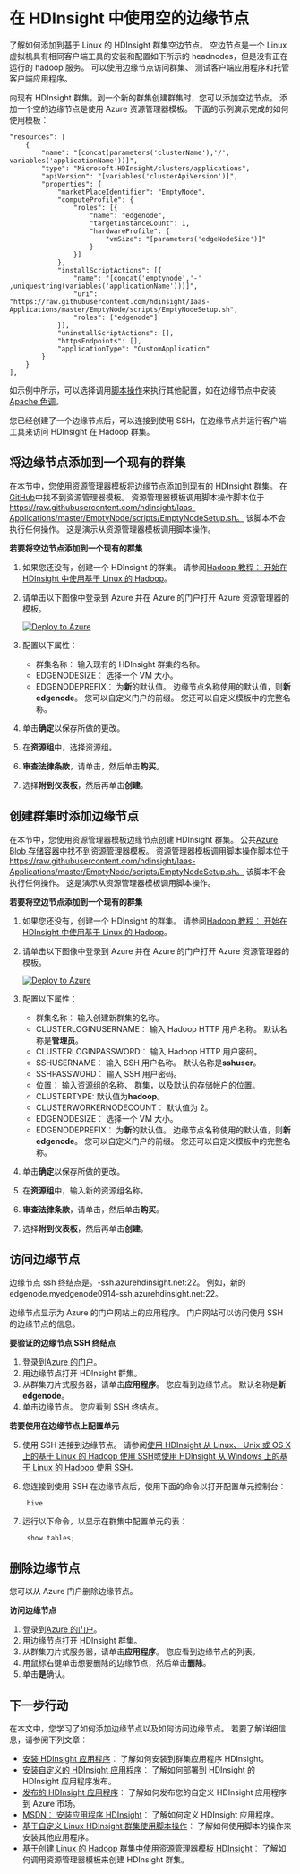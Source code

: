 <properties
    pageTitle="在 HDInsight 中使用空的边缘节点 |Microsoft Azure"
    description="如何将 ampty 边节点添加到 HDInsight 群集，可以用作一个客户端，以及如何测试/主机 HDInsight 应用程序。"
    services="hdinsight"
    editor="cgronlun"
    manager="jhubbard"
    authors="mumian"
    tags="azure-portal"
    documentationCenter=""/>

<tags
    ms.service="hdinsight"
    ms.workload="big-data"
    ms.tgt_pltfrm="na"
    ms.devlang="na"
    ms.topic="article"
    ms.date="09/14/2016"
    ms.author="jgao"/>

# <a name="use-empty-edge-nodes-in-hdinsight"></a>在 HDInsight 中使用空的边缘节点

了解如何添加到基于 Linux 的 HDInsight 群集空边节点。 空边节点是一个 Linux 虚拟机具有相同客户端工具的安装和配置如下所示的 headnodes，但是没有正在运行的 hadoop 服务。 可以使用边缘节点访问群集、 测试客户端应用程序和托管客户端应用程序。 

向现有 HDInsight 群集，到一个新的群集创建群集时，您可以添加空边节点。 添加一个空的边缘节点是使用 Azure 资源管理器模板。  下面的示例演示完成的如何使用模板︰

    "resources": [
        {
            "name": "[concat(parameters('clusterName'),'/', variables('applicationName'))]",
            "type": "Microsoft.HDInsight/clusters/applications",
            "apiVersion": "[variables('clusterApiVersion')]",
            "properties": {
                "marketPlaceIdentifier": "EmptyNode",
                "computeProfile": {
                    "roles": [{
                        "name": "edgenode",
                        "targetInstanceCount": 1,
                        "hardwareProfile": {
                            "vmSize": "[parameters('edgeNodeSize')]"
                        }
                    }]
                },
                "installScriptActions": [{
                    "name": "[concat('emptynode','-' ,uniquestring(variables('applicationName')))]",
                    "uri": "https://raw.githubusercontent.com/hdinsight/Iaas-Applications/master/EmptyNode/scripts/EmptyNodeSetup.sh",
                    "roles": ["edgenode"]
                }],
                "uninstallScriptActions": [],
                "httpsEndpoints": [],
                "applicationType": "CustomApplication"
            }
        }
    ],

如示例中所示，可以选择调用[脚本操作](hdinsight-hadoop-customize-cluster-linux.md)来执行其他配置，如在边缘节点中安装[Apache 色调](hdinsight-hadoop-hue-linux.md)。

您已经创建了一个边缘节点后，可以连接到使用 SSH，在边缘节点并运行客户端工具来访问 HDInsight 在 Hadoop 群集。

## <a name="add-an-edge-node-to-an-existing-cluster"></a>将边缘节点添加到一个现有的群集

在本节中，您使用资源管理器模板将边缘节点添加到现有的 HDInsight 群集。  在[GitHub](https://github.com/hdinsight/Iaas-Applications/tree/master/EmptyNode)中找不到资源管理器模板。 资源管理器模板调用脚本操作脚本位于 https://raw.githubusercontent.com/hdinsight/Iaas-Applications/master/EmptyNode/scripts/EmptyNodeSetup.sh。 该脚本不会执行任何操作。  这是演示从资源管理器模板调用脚本操作。

**若要将空边节点添加到一个现有的群集**

1. 如果您还没有，创建一个 HDInsight 的群集。  请参阅[Hadoop 教程︰ 开始在 HDInsight 中使用基于 Linux 的 Hadoop](hdinsight-hadoop-linux-tutorial-get-started.md)。
2. 请单击以下图像中登录到 Azure 并在 Azure 的门户打开 Azure 资源管理器的模板。 

    <a href="https://portal.azure.com/#create/Microsoft.Template/uri/https%3A%2F%2Fraw.githubusercontent.com%2Fhdinsight%2FIaas-Applications%2Fmaster%2FEmptyNode%2Fazuredeploy.json" target="_blank"><img src="https://acom.azurecomcdn.net/80C57D/cdn/mediahandler/docarticles/dpsmedia-prod/azure.microsoft.com/en-us/documentation/articles/hdinsight-hbase-tutorial-get-started-linux/20160201111850/deploy-to-azure.png" alt="Deploy to Azure"></a>

3. 配置以下属性︰

    - 群集名称︰ 输入现有的 HDInsight 群集的名称。
    - EDGENODESIZE︰ 选择一个 VM 大小。
    - EDGENODEPREFIX︰ 为**新**的默认值。  边缘节点名称使用的默认值，则**新 edgenode**。  您可以自定义门户的前缀。 您还可以自定义模板中的完整名称。


4. 单击**确定**以保存所做的更改。
5. 在**资源组**中，选择资源组。
6. **审查法律条款**，请单击，然后单击**购买**。
7. 选择**附到仪表板**，然后再单击**创建**。

## <a name="add-an-edge-node-when-creating-a-cluster"></a>创建群集时添加边缘节点

在本节中，您使用资源管理器模板边缘节点创建 HDInsight 群集。  公共[Azure Blob 存储容器](http://hditutorialdata.blob.core.windows.net/armtemplates/create-linux-based-hadoop-cluster-in-hdinsight-with-edge-node.json)中找不到资源管理器模板。 资源管理器模板调用脚本操作脚本位于 https://raw.githubusercontent.com/hdinsight/Iaas-Applications/master/EmptyNode/scripts/EmptyNodeSetup.sh。 该脚本不会执行任何操作。  这是演示从资源管理器模板调用脚本操作。

**若要将空边节点添加到一个现有的群集**

1. 如果您还没有，创建一个 HDInsight 的群集。  请参阅[Hadoop 教程︰ 开始在 HDInsight 中使用基于 Linux 的 Hadoop](hdinsight-hadoop-linux-tutorial-get-started.md)。
2. 请单击以下图像中登录到 Azure 并在 Azure 的门户打开 Azure 资源管理器的模板。 

    <a href="https://portal.azure.com/#create/Microsoft.Template/uri/https%3A%2F%2Fhditutorialdata.blob.core.windows.net%2Farmtemplates%2Fcreate-linux-based-hadoop-cluster-in-hdinsight-with-edge-node.json" target="_blank"><img src="https://acom.azurecomcdn.net/80C57D/cdn/mediahandler/docarticles/dpsmedia-prod/azure.microsoft.com/en-us/documentation/articles/hdinsight-hbase-tutorial-get-started-linux/20160201111850/deploy-to-azure.png" alt="Deploy to Azure"></a>

3. 配置以下属性︰
        
    - 群集名称︰ 输入创建新群集的名称。
    - CLUSTERLOGINUSERNAME︰ 输入 Hadoop HTTP 用户名称。  默认名称是**管理员**。
    - CLUSTERLOGINPASSWORD︰ 输入 Hadoop HTTP 用户密码。
    - SSHUSERNAME︰ 输入 SSH 用户名称。 默认名称是**sshuser**。
    - SSHPASSWORD︰ 输入 SSH 用户密码。
    - 位置︰ 输入资源组的名称、 群集，以及默认的存储帐户的位置。
    - CLUSTERTYPE: 默认值为**hadoop**。
    - CLUSTERWORKERNODECOUNT︰ 默认值为 2。
    - EDGENODESIZE︰ 选择一个 VM 大小。
    - EDGENODEPREFIX︰ 为**新**的默认值。  边缘节点名称使用的默认值，则**新 edgenode**。  您可以自定义门户的前缀。 您还可以自定义模板中的完整名称。

4. 单击**确定**以保存所做的更改。
5. 在**资源组**中，输入新的资源组名称。
6. **审查法律条款**，请单击，然后单击**购买**。
7. 选择**附到仪表板**，然后再单击**创建**。 


## <a name="access-an-edge-node"></a>访问边缘节点

边缘节点 ssh 终结点是<EdgeNodeName>。<ClusterName>-ssh.azurehdinsight.net:22。  例如，新的 edgenode.myedgenode0914-ssh.azurehdinsight.net:22。

边缘节点显示为 Azure 的门户网站上的应用程序。  门户网站可以访问使用 SSH 的边缘节点的信息。

**要验证的边缘节点 SSH 终结点**

1. 登录到[Azure 的门户](https://portal.azure.com)。
2. 用边缘节点打开 HDInsight 群集。
3. 从群集刀片式服务器，请单击**应用程序**。 您应看到边缘节点。  默认名称是**新 edgenode**。
4. 单击边缘节点。 您应看到 SSH 终结点。

**若要使用在边缘节点上配置单元**

5. 使用 SSH 连接到边缘节点。  请参阅[使用 HDInsight 从 Linux、 Unix 或 OS X 上的基于 Linux 的 Hadoop 使用 SSH](hdinsight-hadoop-linux-use-ssh-unix.md)或[使用 HDInsight 从 Windows 上的基于 Linux 的 Hadoop 使用 SSH](hdinsight-hadoop-linux-use-ssh-windows.md)。
6. 您连接到使用 SSH 在边缘节点后，使用下面的命令以打开配置单元控制台︰

        hive
7. 运行以下命令，以显示在群集中配置单元的表︰

        show tables;

## <a name="delete-an-edge-node"></a>删除边缘节点

您可以从 Azure 门户删除边缘节点。

**访问边缘节点**

1. 登录到[Azure 的门户](https://portal.azure.com)。
2. 用边缘节点打开 HDInsight 群集。
3. 从群集刀片式服务器，请单击**应用程序**。 您应看到边缘节点的列表。  
4. 用鼠标右键单击想要删除的边缘节点，然后单击**删除**。
5. 单击**是**确认。

## <a name="next-steps"></a>下一步行动

在本文中，您学习了如何添加边缘节点以及如何访问边缘节点。 若要了解详细信息，请参阅下列文章︰

- [安装 HDInsight 应用程序](hdinsight-apps-install-applications.md)︰ 了解如何安装到群集应用程序 HDInsight。
- [安装自定义的 HDInsight 应用程序](hdinsight-apps-install-custom-applications.md)︰ 了解如何部署到 HDInsight 的 HDInsight 应用程序发布。
- [发布的 HDInsight 应用程序](hdinsight-apps-publish-applications.md)︰ 了解如何发布您的自定义 HDInsight 应用程序到 Azure 市场。
- [MSDN︰ 安装应用程序 HDInsight](https://msdn.microsoft.com/library/mt706515.aspx)︰ 了解如何定义 HDInsight 应用程序。
- [基于自定义 Linux HDInsight 群集使用脚本操作](hdinsight-hadoop-customize-cluster-linux.md)︰ 了解如何使用脚本的操作来安装其他应用程序。
- [基于创建 Linux 的 Hadoop 群集中使用资源管理器模板 HDInsight](hdinsight-hadoop-create-linux-clusters-arm-templates.md)︰ 了解如何调用资源管理器模板来创建 HDInsight 群集。

